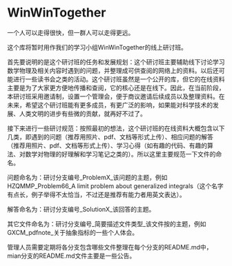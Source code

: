 # WinWinTogether
一个人可以走得很快，但一群人可以走得更远。

这个库将暂时用作我们的学习小组WinWinTogether的线上研讨班。

首先要说明的是这个研讨班的任务和发展规划：这个研讨班主要辅助线下讨论学习数学物理及相关内容时遇到的问题，并整理成可供查阅的网络上的资料。以后还可能进行一些读书会之类的活动。这个研讨班虽然是一个公开的库，但它的在线资料主要是为了大家更方便地传播和查阅，它的核心还是在线下。因此，在当前阶段，本研讨班采用邀请制，设置一个管理会，便于商议邀请后续成员以及整理资料。在未来，希望这个研讨班能有更多成员，有更广泛的影响，如果能对科学技术的发展、人类文明的进步有些微的贡献，就再好不过了。

接下来进行一些研讨规范：按照最初的想法，这个研讨班的在线资料大概包含以下几类，即遇到的问题（推荐用照片、pdf、文档等形式上传）、相应问题的解答（推荐用照片、pdf、文档等形式上传）、学习心得（如有趣的代码、有趣的算法、对数学对物理的好理解和学习笔记之类的）。所以这里主要规范一下文件的命名。

问题命名为：研讨分支编号_ProblemX_该问题的主题，例如HZQMMP_Problem66_A limit problem about generalized integrals（这个名字有点长，例子举得不太恰当，不过还是推荐有能力者用英文表达）。

解答命名为：研讨分支编号_SolutionX_该回答的主题。

其它文件命名为：研讨分支编号_简要描述文件类型_该文件按的主题，例如GXCM_pdfnote_关于抽象指标的一些个人体会。

管理人员需要定期将各分支包含哪些文件整理在每个分支的README.md中，mian分支的README.md文件主要是一些公告。
